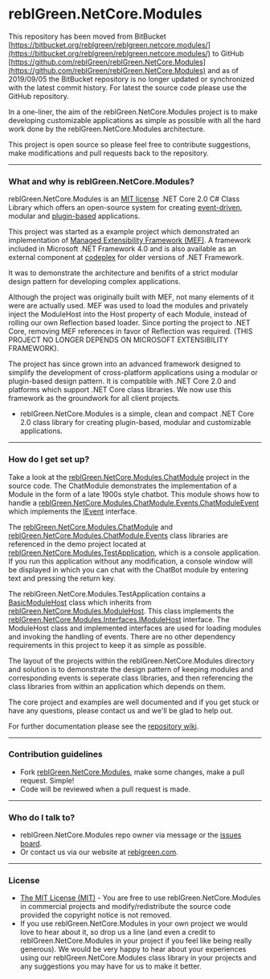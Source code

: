 # reblGreen.NetCore.Modules #

This repository has been moved from BitBucket [https://bitbucket.org/reblgreen/reblgreen.netcore.modules/](https://bitbucket.org/reblgreen/reblgreen.netcore.modules/) to GitHub [https://github.com/reblGreen/reblGreen.NetCore.Modules](https://github.com/reblGreen/reblGreen.NetCore.Modules) and as of 2019/09/05 the BitBucket repository is no longer updated or synchronized with the latest commit history. For latest the source code please use the GitHub repository.

In a one-liner, the aim of the reblGreen.NetCore.Modules project is to make developing customizable applications as simple as possible with all the hard work done by the reblGreen.NetCore.Modules architecture.

This project is open source so please feel free to contribute suggestions, make modifications and pull requests back to the repository.
___

### What and why is reblGreen.NetCore.Modules? ###

reblGreen.NetCore.Modules is an [MIT license](https://tldrlegal.com/license/mit-license) .NET Core 2.0 C# Class Library which offers an open-source system for creating [event-driven](https://en.wikipedia.org/wiki/Event-driven_architecture), modular and [plugin-based](https://en.wikipedia.org/wiki/Plug-in_(computing)) applications. 

This project was started as a example project which demonstrated an implementation of [Managed Extensibility Framework (MEF)](https://msdn.microsoft.com/en-us/magazine/ee291628.aspx). A framework included in Microsoft .NET Framework 4.0 and is also available as an external component at [codeplex](https://mef.codeplex.com/) for older versions of .NET Framework.

It was to demonstrate the architecture and benifits of a strict modular design pattern for developing complex applications.

Although the project was originally built with MEF, not many elements of it were are actually used. MEF was used to load the modules and privately inject the ModuleHost into the Host property of each Module, instead of rolling our own Reflection based loader. Since porting the project to .NET Core, removing MEF references in favor of Reflection was required. (THIS PROJECT NO LONGER DEPENDS ON MICROSOFT EXTENSIBILITY FRAMEWORK).

The project has since grown into an advanced framework designed to simplify the development of cross-platform applications using a modular or plugin-based design pattern. It is compatible with .NET Core 2.0 and platforms which support .NET Core class libraries. We now use this framework as the groundwork for all client projects.

* reblGreen.NetCore.Modules is a simple, clean and compact .NET Core 2.0 class library for creating plugin-based, modular and customizable applications.
___

### How do I get set up? ###

Take a look at the [reblGreen.NetCore.Modules.ChatModule](https://github.com/reblGreen/reblGreen.NetCore.Modules/tree/master/reblGreen.NetCore.Modules.ChatBot) project in the source code. The ChatModule demonstrates the implementation of a Module in the form of a late 1900s style chatbot. This module shows how to handle a [reblGreen.NetCore.Modules.ChatModule.Events.ChatModuleEvent](https://github.com/reblGreen/reblGreen.NetCore.Modules/tree/master/reblGreen.NetCore.Modules.ChatBot.Events) which implements the [IEvent](https://github.com/reblGreen/reblGreen.NetCore.Modules/blob/master/reblGreen.NetCore.Modules/Interfaces/IEvent.cs) interface.

The [reblGreen.NetCore.Modules.ChatModule](https://github.com/reblGreen/reblGreen.NetCore.Modules/tree/master/reblGreen.NetCore.Modules.ChatBot) and [reblGreen.NetCore.Modules.ChatModule.Events](https://github.com/reblGreen/reblGreen.NetCore.Modules/tree/master/reblGreen.NetCore.Modules.ChatBot.Events) class libraries are referenced in the demo project located at [reblGreen.NetCore.Modules.TestApplication](https://github.com/reblGreen/reblGreen.NetCore.Modules/tree/master/reblGreen.NetCore.Modules.TestApplication), which is a console application. If you run this application without any modification, a console window will be displayed in which you can chat with the ChatBot module by entering text and pressing the return key.

The reblGreen.NetCore.Modules.TestApplication contains a [BasicModuleHost](https://github.com/reblGreen/reblGreen.NetCore.Modules/tree/master/reblGreen.NetCore.Modules.TestApplication/Classes) class which inherits from [reblGreen.NetCore.Modules.ModuleHost](https://github.com/reblGreen/reblGreen.NetCore.Modules/blob/master/reblGreen.NetCore.Modules/ModuleHost.cs). This class implements the [reblGreen.NetCore.Modules.Interfaces.IModuleHost](https://github.com/reblGreen/reblGreen.NetCore.Modules/blob/master/reblGreen.NetCore.Modules/Interfaces/IModuleHost.cs) interface. The ModuleHost class and implemented interfaces are used for loading modules and invoking the handling of events. There are no other dependency requirements in this project to keep it as simple as possible.

The layout of the projects within the reblGreen.NetCore.Modules directory and solution is to demonstrate the design pattern of keeping modules and corresponding events is seperate class libraries, and then referencing the class libraries from within an application which depends on them.
  
The core project and examples are well documented and if you get stuck or have any questions, please contact us and we'll be glad to help out.

For further documentation please see the [repository wiki](https://github.com/reblGreen/reblGreen.NetCore.Modules/wiki).
___

### Contribution guidelines ###

* Fork [reblGreen.NetCore.Modules](https://github.com/reblGreen/reblGreen.NetCore.Modules), make some changes, make a pull request. Simple!
* Code will be reviewed when a pull request is made.
___

### Who do I talk to? ###

* reblGreen.NetCore.Modules repo owner via message or the [issues board](https://github.com/reblGreen/reblGreen.NetCore.Modules/issues).
* Or contact us via our website at [reblgreen.com](https://reblgreen.com/).
___

### License ###

* [The MIT License (MIT)](https://tldrlegal.com/license/mit-license) - You are free to use reblGreen.NetCore.Modules in commercial projects and modify/redistribute the source code provided the copyright notice is not removed.
* If you use reblGreen.NetCore.Modules in your own project we would love to hear about it, so drop us a line (and even a credit to reblGreen.NetCore.Modules in your project if you feel like being really generous). We would be very happy to hear about your experiences using our reblGreen.NetCore.Modules class library in your projects and any suggestions you may have for us to make it better.
